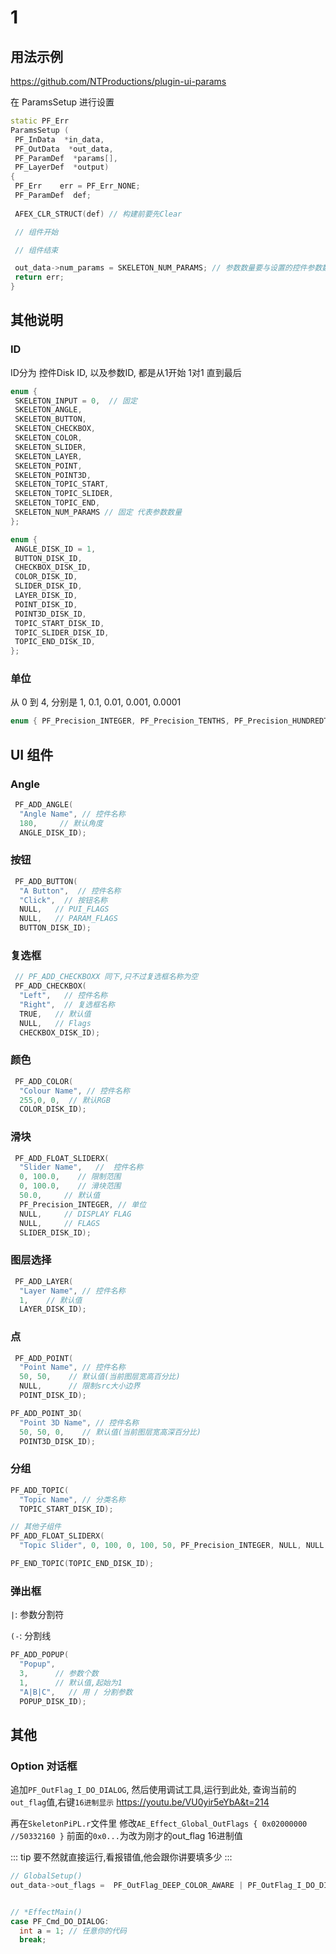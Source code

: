 # 1

## 用法示例

<https://github.com/NTProductions/plugin-ui-params>

在 ParamsSetup 进行设置

```cpp
static PF_Err 
ParamsSetup ( 
 PF_InData  *in_data,
 PF_OutData  *out_data,
 PF_ParamDef  *params[],
 PF_LayerDef  *output)
{
 PF_Err    err = PF_Err_NONE;
 PF_ParamDef  def;
 
 AFEX_CLR_STRUCT(def) // 构建前要先Clear

 // 组件开始

 // 组件结束

 out_data->num_params = SKELETON_NUM_PARAMS; // 参数数量要与设置的控件参数数量一致
 return err;
}
```

## 其他说明

### ID

ID分为 控件Disk ID, 以及参数ID, 都是从1开始 1对1 直到最后

```cpp
enum {
 SKELETON_INPUT = 0,  // 固定
 SKELETON_ANGLE,
 SKELETON_BUTTON,
 SKELETON_CHECKBOX,
 SKELETON_COLOR,
 SKELETON_SLIDER,
 SKELETON_LAYER,
 SKELETON_POINT,
 SKELETON_POINT3D,
 SKELETON_TOPIC_START,
 SKELETON_TOPIC_SLIDER,
 SKELETON_TOPIC_END,
 SKELETON_NUM_PARAMS // 固定 代表参数数量
};

enum {
 ANGLE_DISK_ID = 1,
 BUTTON_DISK_ID,
 CHECKBOX_DISK_ID,
 COLOR_DISK_ID,
 SLIDER_DISK_ID,
 LAYER_DISK_ID,
 POINT_DISK_ID,
 POINT3D_DISK_ID,
 TOPIC_START_DISK_ID,
 TOPIC_SLIDER_DISK_ID,
 TOPIC_END_DISK_ID,
};
```

### 单位

从 0 到 4, 分别是 1, 0.1, 0.01, 0.001, 0.0001

```cpp
enum { PF_Precision_INTEGER, PF_Precision_TENTHS, PF_Precision_HUNDREDTHS, PF_Precision_THOUSANDTHS, PF_Precision_TEN_THOUSANDTHS };
```

## UI 组件

### Angle

```cpp
 PF_ADD_ANGLE(
  "Angle Name", // 控件名称
  180,     // 默认角度
  ANGLE_DISK_ID);
```

### 按钮

```cpp
 PF_ADD_BUTTON(
  "A Button",  // 控件名称
  "Click",  // 按钮名称
  NULL,   // PUI_FLAGS
  NULL,   // PARAM_FLAGS
  BUTTON_DISK_ID);
```

### 复选框

```cpp
 // PF_ADD_CHECKBOXX 同下,只不过复选框名称为空
 PF_ADD_CHECKBOX(
  "Left",   // 控件名称
  "Right",  // 复选框名称
  TRUE,   // 默认值
  NULL,   // Flags
  CHECKBOX_DISK_ID);
```

### 颜色

```cpp
 PF_ADD_COLOR(
  "Colour Name", // 控件名称
  255,0, 0,  // 默认RGB
  COLOR_DISK_ID);
```

### 滑块

```cpp
 PF_ADD_FLOAT_SLIDERX(
  "Slider Name",   //  控件名称
  0, 100.0,    // 限制范围
  0, 100.0,    // 滑块范围
  50.0,     // 默认值
  PF_Precision_INTEGER, // 单位
  NULL,     // DISPLAY FLAG
  NULL,     // FLAGS
  SLIDER_DISK_ID);
```

### 图层选择

```cpp
 PF_ADD_LAYER(
  "Layer Name", // 控件名称
  1,    // 默认值
  LAYER_DISK_ID);
```

### 点

```cpp
 PF_ADD_POINT(
  "Point Name", // 控件名称
  50, 50,    // 默认值(当前图层宽高百分比)
  NULL,      // 限制src大小边界 
  POINT_DISK_ID);

PF_ADD_POINT_3D(
  "Point 3D Name", // 控件名称
  50, 50, 0,    // 默认值(当前图层宽高深百分比)
  POINT3D_DISK_ID);
```

### 分组

```cpp
PF_ADD_TOPIC(
  "Topic Name", // 分类名称
  TOPIC_START_DISK_ID);

// 其他子组件
PF_ADD_FLOAT_SLIDERX(
  "Topic Slider", 0, 100, 0, 100, 50, PF_Precision_INTEGER, NULL, NULL, TOPIC_SLIDER_DISK_ID);

PF_END_TOPIC(TOPIC_END_DISK_ID);
```

### 弹出框

`|`: 参数分割符

`(-`: 分割线

```cpp
PF_ADD_POPUP(
  "Popup",
  3,      // 参数个数
  1,      // 默认值,起始为1
  "A|B|C",   // 用 / 分割参数
  POPUP_DISK_ID);
```

## 其他

### Option 对话框

追加`PF_OutFlag_I_DO_DIALOG`, 然后使用调试工具,运行到此处, 查询当前的`out_flag`值,右键`16进制显示` <https://youtu.be/VU0yir5eYbA&t=214>

再在`SkeletonPiPL.r`文件里 修改`AE_Effect_Global_OutFlags { 0x02000000 //50332160 }` 前面的`0x0...`为改为刚才的out_flag 16进制值

::: tip
要不然就直接运行,看报错值,他会跟你讲要填多少
:::

```cpp
// GlobalSetup()
out_data->out_flags =  PF_OutFlag_DEEP_COLOR_AWARE | PF_OutFlag_I_DO_DIALOG;


// *EffectMain()
case PF_Cmd_DO_DIALOG:
  int a = 1; // 任意你的代码
  break;
```
